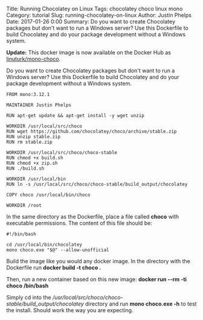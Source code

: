 Title: Running Chocolatey on Linux
Tags: chocolatey choco linux mono
Category: tutorial
Slug: running-chocolatey-on-linux
Author: Justin Phelps
Date: 2017-01-26 0:00
Summary: Do you want to create Chocolatey packages but don't want to run a Windows server? Use this Dockerfile to build Chocolatey and do your package development without a Windows system.

**Update:** This docker image is now available on the Docker Hub as [linuturk/mono-choco](https://hub.docker.com/r/linuturk/mono-choco/).

Do you want to create Chocolatey packages but don't want to run a Windows server? Use this Dockerfile to build Chocolatey and do your package development without a Windows system.

    FROM mono:3.12.1
    
    MAINTAINER Justin Phelps
    
    RUN apt-get update && apt-get install -y wget unzip
    
    WORKDIR /usr/local/src/choco
    RUN wget https://github.com/chocolatey/choco/archive/stable.zip
    RUN unzip stable.zip
    RUN rm stable.zip
    
    WORKDIR /usr/local/src/choco/choco-stable
    RUN chmod +x build.sh
    RUN chmod +x zip.sh
    RUN ./build.sh
    
    WORKDIR /usr/local/bin
    RUN ln -s /usr/local/src/choco/choco-stable/build_output/chocolatey
    
    COPY choco /usr/local/bin/choco
    
    WORKDIR /root

In the same directory as the Dockerfile, place a file called **choco** with executable permissions. The content of this file should be:

    #!/bin/bash
    
    cd /usr/local/bin/chocolatey
    mono choco.exe "$@" --allow-unofficial

Build the image like you would any docker image. In the directory with the Dockerfile run **docker build -t choco .**

Then, run a new container based on this new image: **docker run --rm -ti choco /bin/bash**

Simply cd into the */usr/local/src/choco/choco-stable/build_output/chocolatey* directory and run **mono choco.exe -h** to test the install. Should work the way you are expecting.
